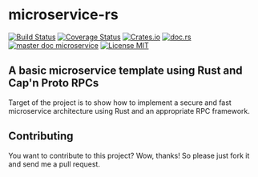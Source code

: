 # microservice-rs
[![Build Status](https://travis-ci.org/saschagrunert/microservice-rs.svg)](https://travis-ci.org/saschagrunert/microservice-rs) [![Coverage Status](https://coveralls.io/repos/github/saschagrunert/microservice-rs/badge.svg?branch=master)](https://coveralls.io/github/saschagrunert/microservice-rs?branch=master) [![Crates.io](https://img.shields.io/crates/v/microservice.svg)](https://crates.io/crates/microservice) [![doc.rs](https://docs.rs/microservice/badge.svg)](https://docs.rs/microservice) [![master doc microservice](https://img.shields.io/badge/master_doc-microservice-blue.svg)](https://saschagrunert.github.io/microservice) [![License MIT](https://img.shields.io/badge/license-MIT-blue.svg)](https://github.com/saschagrunert/microservice-rs/blob/master/LICENSE)
## A basic microservice template using Rust and Cap'n Proto RPCs

Target of the project is to show how to implement a secure and fast microservice architecture using Rust and an
appropriate RPC framework.

## Contributing
[contributing]: #contributing

You want to contribute to this project? Wow, thanks! So please just fork it and send me a pull request.
